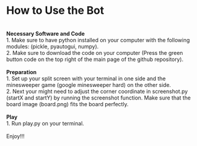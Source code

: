 # How to Use the Bot
<br>
<b> Necessary Software and Code </b> <br>
1. Make sure to have python installed on your computer with the following modules: (pickle, pyautogui, numpy). <br>
2. Make sure to download the code on your computer (Press the green button code on the top right of the main page of the github repository). <br>
<br>
<b> Preparation </b> <br>
1. Set up your split screen with your terminal in one side and the minesweeper game (google minesweeper hard) on the other side. <br>
2. Next your might need to adjust the corner coordinate in screenshot.py (startX and startY) by running the screenshot function. Make sure that the board image (board.png) fits the board perfectly. <br>
<br>
<b> Play </b> <br>
1. Run play.py on your terminal. <br>
<br>
Enjoy!!!
